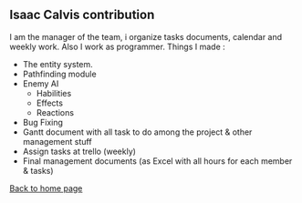 ## **Isaac Calvis contribution**

I am the manager of the team, i organize tasks documents, calendar and weekly work. Also I work as programmer.
Things I made :

 - The entity system.
 - Pathfinding module
 - Enemy AI
     - Habilities
     - Effects
     - Reactions
 - Bug Fixing
 - Gantt document with all task to do among the project & other management stuff
 - Assign tasks at trello (weekly)
 - Final management documents (as Excel with all hours for each member & tasks)

[Back to home page](https://softcactusteam.github.io/Warcraft-Heroes-Beyond-Time/)
